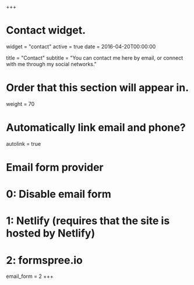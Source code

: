 +++
# Contact widget.
widget = "contact"
active = true
date = 2016-04-20T00:00:00

title = "Contact"
subtitle = "You can contact me here by email, or connect with me through my social networks."

# Order that this section will appear in.
weight = 70

# Automatically link email and phone?
autolink = true

# Email form provider
#   0: Disable email form
#   1: Netlify (requires that the site is hosted by Netlify)
#   2: formspree.io
email_form = 2
+++

